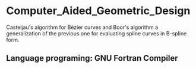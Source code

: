 # Computer_Aided_Geometric_Design
Casteljau's algorithm for Bézier curves and Boor's algorithm a generalization of the previous one for evaluating spline curves in B-spline form.

## Language programing: GNU Fortran Compiler
